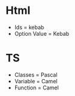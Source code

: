 # Html
- Ids = kebab
- Option Value = Kebab 
# TS
- Classes = Pascal
- Variable = Camel
- Function = Camel

